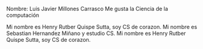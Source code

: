 Nombre: Luis Javier Millones Carrasco
Me gusta la Ciencia de la computación

Mi nombre es Henry Rutber Quispe Sutta, soy CS de corazon.
Mi nombre es Sebastian Hernandez Miñano y estudio CS.
Mi nombre es Henry Rutber Quispe Sutta, soy CS de corazon.
